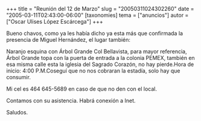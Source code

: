 +++
title = "Reunión del 12 de Marzo"
slug = "20050311024302260"
date = "2005-03-11T02:43:00-06:00"
[taxonomies]
tema = ["anuncios"]
autor = ["Oscar Ulises López Escárcega"]
+++

Bueno chavos, como ya les había dicho ya esta más que confirmada la
presencia de Miguel Hernández, el lugar también:

Naranjo esquina con Árbol Grande Col Bellavista, para mayor referencia,
Árbol Grande topa con la puerta de entrada a la colonia PEMEX, también
en esa misma calle esta la iglesia del Sagrado Corazón, no hay
pierde.Hora de inicio: 4:00 P.M.Coseguí que no nos cobraran la estadía,
solo hay que consumir.

Mi cel es 464 645-5689 en caso de que no den con el local.

Contamos con su asistencia. Habrá conexión a Inet.

Saludos.

